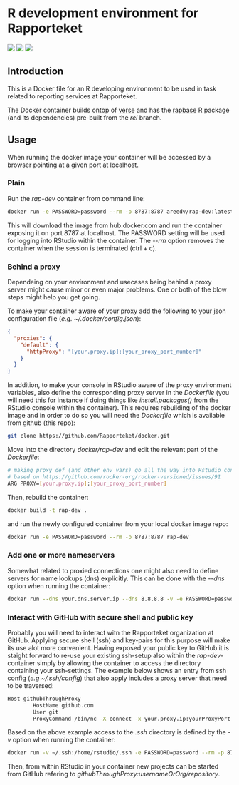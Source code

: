 # R development environment for Rapporteket
[![](https://img.shields.io/docker/automated/areedv/rap-dev.svg)](https://hub.docker.com/r/areedv/rap-dev/builds/)
[![](https://img.shields.io/docker/build/areedv/rap-dev.svg)](https://hub.docker.com/r/areedv/rap-dev/builds/)
[![](https://img.shields.io/docker/pulls/areedv/rap-dev.svg)](https://hub.docker.com/r/areedv/rap-dev)


## Introduction
This is a Docker file for an R developing environment to be used in task
related to reporting services at Rapporteket.

The Docker container builds ontop of
[verse](https://hub.docker.com/r/rocker/verse) and has the
[rapbase](https://github.com/Rapporteket/rapbase) R package (and its
dependencies) pre-built from the _rel_ branch.

## Usage
When running the docker image your container will be accessed by a browser
pointing at a given port at localhost.

### Plain
Run the _rap-dev_ container from command line:
```bash
docker run -e PASSWORD=password --rm -p 8787:8787 areedv/rap-dev:latest
```
This will download the image from hub.docker.com and run the container
exposing it on port 8787 at localhost. The PASSWORD setting will be used for
logging into RStudio within the container. The _--rm_ option removes the
container when the session is terminated (ctrl + c).

### Behind a proxy
Dependeing on your environment and usecases being behind a proxy server might
cause minor or even major problems. One or both of the blow steps might
help you get going.

To make your container aware of your proxy add the following to your json
configuration file (_e.g. ~/.docker/config.json_):

```json
{
  "proxies": {
    "default": {
      "httpProxy": "[your.proxy.ip]:[your_proxy_port_number]"
    }
  }
}
```
In addition, to make your console in RStudio aware of the proxy environment
variables, also define the corresponding proxy server in the _Dockerfile_
(you will need this for instance if doing things like _install.packages()_
from the RStudio console within the container). This requires rebuilding of
the docker image and in order to do so you will need the _Dockerfile_ which
is available from github (this repo):
```bash
git clone https://github.com/Rapporteket/docker.git
```
Move into the directory _docker/rap-dev_ and edit the relevant part of the 
_Dockerfile_:

```bash
# making proxy def (and other env vars) go all the way into Rstudio console
# based on https://github.com/rocker-org/rocker-versioned/issues/91
ARG PROXY=[your.proxy.ip]:[your_proxy_port_number]
```
Then, rebuild the container:
```bash
docker build -t rap-dev .
```
and run the newly configured container from your local docker image repo:
```bash
docker run -e PASSWORD=password --rm -p 8787:8787 rap-dev
```

### Add one or more nameservers
Somewhat related to proxied connections one might also need to define servers
for name lookups (dns) explicitly. This can be done with the _--dns_ option
when running the container:
```bash
docker run --dns your.dns.server.ip --dns 8.8.8.8 -v -e PASSWORD=password --rm -p 8787:8787 areedv/rap-dev:latest
```

### Interact with GitHub with secure shell and public key
Probably you will need to interact witn the Rapporteket organization at
GitHub. Applying secure shell (ssh) and key-pairs for this purpose will make
its use alot more convenient. Having exposed your public key to GitHub it is
staight forward to re-use your existing ssh-setup also within the
_rap-dev_-container simply by allowing the container to access the directory
containing your ssh-settings. The example below shows an entry from ssh config
(_e.g ~/.ssh/config_) that also apply includes a proxy server that need to be
traversed:
```bash
Host githubThroughProxy
        HostName github.com
        User git
        ProxyCommand /bin/nc -X connect -x your.proxy.ip:yourProxyPort %h %p
```
Based on the above example access to the _.ssh_ directory is defined by the
_-v_ option when running the container:
```bash
docker run -v ~/.ssh:/home/rstudio/.ssh -e PASSWORD=password --rm -p 8787:8787 areedv/rap-dev:latest
```

Then, from within RStudio in your container new projects can be started from
GitHub refering to _githubThroughProxy:usernameOrOrg/repository_.

